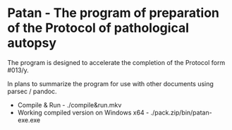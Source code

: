 # Patan - The program of preparation of the Protocol of pathological autopsy

The program is designed to accelerate the completion of the Protocol form #013/y.

In plans to summarize the program for use with other documents using parsec / pandoc.

* Compile & Run - ./compile&run.mkv
* Working compiled version on Windows x64 - ./pack.zip/bin/patan-exe.exe
